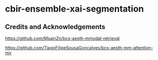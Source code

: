# cbir-ensemble-xai-segmentation

## Credits and Acknowledgements
https://github.com/MsainZn/bcs-aesth-mmodal-retrieval

https://github.com/TiagoFilipeSousaGoncalves/bcs-aesth-mm-attention-mir
